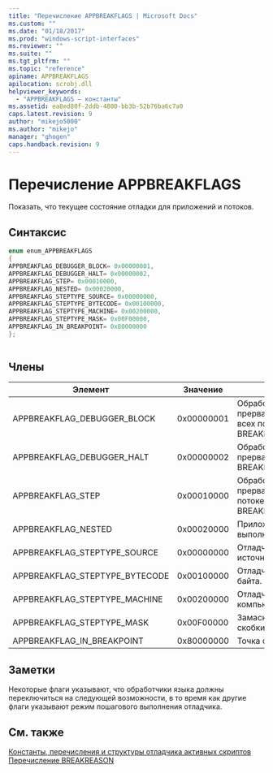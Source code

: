 ```yaml
---
title: "Перечисление APPBREAKFLAGS | Microsoft Docs"
ms.custom: ""
ms.date: "01/18/2017"
ms.prod: "windows-script-interfaces"
ms.reviewer: ""
ms.suite: ""
ms.tgt_pltfrm: ""
ms.topic: "reference"
apiname: APPBREAKFLAGS
apilocation: scrobj.dll
helpviewer_keywords: 
  - "APPBREAKFLAGS — константы"
ms.assetid: ea8ed80f-2ddb-4800-bb3b-52b76ba6c7a0
caps.latest.revision: 9
author: "mikejo5000"
ms.author: "mikejo"
manager: "ghogen"
caps.handback.revision: 9
---
```

# Перечисление APPBREAKFLAGS
Показать, что текущее состояние отладки для приложений и потоков.  
  
## Синтаксис  
  
```cpp  
enum enum_APPBREAKFLAGS  
{  
APPBREAKFLAG_DEBUGGER_BLOCK= 0x00000001,  
APPBREAKFLAG_DEBUGGER_HALT= 0x00000002,  
APPBREAKFLAG_STEP= 0x00010000,  
APPBREAKFLAG_NESTED= 0x00020000,  
APPBREAKFLAG_STEPTYPE_SOURCE= 0x00000000,  
APPBREAKFLAG_STEPTYPE_BYTECODE= 0x00100000,  
APPBREAKFLAG_STEPTYPE_MACHINE= 0x00200000,  
APPBREAKFLAG_STEPTYPE_MASK= 0x00F00000,  
APPBREAKFLAG_IN_BREAKPOINT= 0x80000000  
};  
  
```  
  
## Члены  
  
|Элемент|Значение|Описание|  
|-------------|--------------|--------------|  
|APPBREAKFLAG\_DEBUGGER\_BLOCK|0x00000001|Обработчик языка должен прервать непосредственно во всех потоках с BREAKREASON\_DEBUGGER\_BLOCK.|  
|APPBREAKFLAG\_DEBUGGER\_HALT|0x00000002|Обработчик языка должен прервать непосредственно с BREAKREASON\_DEBUGGER\_HALT.|  
|APPBREAKFLAG\_STEP|0x00010000|Обработчик языка должен прервать непосредственно в потоке пошаговое выполнение с BREAKREASON\_STEP.|  
|APPBREAKFLAG\_NESTED|0x00020000|Приложение во вложенных выполнение в точке останова.|  
|APPBREAKFLAG\_STEPTYPE\_SOURCE|0x00000000|Отладчик шагает на уровне источника.|  
|APPBREAKFLAG\_STEPTYPE\_BYTECODE|0x00100000|Отладчик шагает на уровне кода байта.|  
|APPBREAKFLAG\_STEPTYPE\_MACHINE|0x00200000|Отладчик шагает на уровне компьютера.|  
|APPBREAKFLAG\_STEPTYPE\_MASK|0x00F00000|Замаскируйте для вынесения за скобки типы шага.|  
|APPBREAKFLAG\_IN\_BREAKPOINT|0x80000000|Точка останова выполняется.|  
  
## Заметки  
 Некоторые флаги указывают, что обработчики языка должны переключиться на следующей возможности, в то время как другие флаги указывают режим пошагового выполнения отладчика.  
  
## См. также  
 [Константы, перечисления и структуры отладчика активных скриптов](../../winscript/reference/active-script-debugger-constants-enumerations-and-structures.md)   
 [Перечисление BREAKREASON](../../winscript/reference/breakreason-enumeration.md)